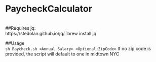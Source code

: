 # PaycheckCalculator
<br>
##Requires jq:<br>
 https://stedolan.github.io/jq/
`brew install jq`

##Usage<br>
`sh Paycheck.sh <Annual Salary> <Optional:ZipCode>`
If no zip code is provided, the script will default to one in midtown NYC
